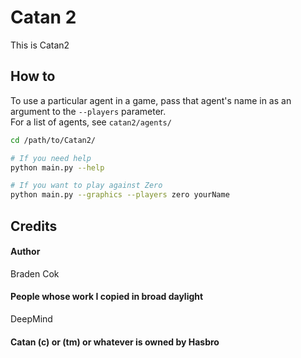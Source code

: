 # Catan 2
This is Catan2

## How to
To use a particular agent in a game, pass that agent's name in as an argument to the `--players` parameter.  
For a list of agents, see `catan2/agents/`
```sh
cd /path/to/Catan2/

# If you need help
python main.py --help

# If you want to play against Zero
python main.py --graphics --players zero yourName
```

## Credits
#### Author
Braden Cok

#### People whose work I copied in broad daylight
DeepMind

#### Catan (c) or (tm) or whatever is owned by Hasbro